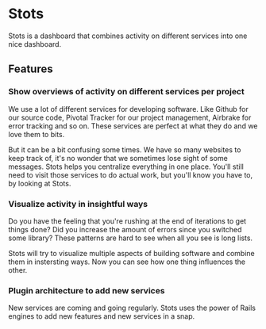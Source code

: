# Stots

Stots is a dashboard that combines activity on different services into one nice dashboard.

## Features

### Show overviews of activity on different services per project

We use a lot of different services for developing software. Like Github for our source code, Pivotal
Tracker for our project management, Airbrake for error tracking and so on. These services are
perfect at what they do and we love them to bits.

But it can be a bit confusing some times. We have so many websites to keep track of, it's no wonder
that we sometimes lose sight of some messages. Stots helps you centralize everything in one place.
You'll still need to visit those services to do actual work, but you'll know you have to, by looking
at Stots.

### Visualize activity in insightful ways

Do you have the feeling that you're rushing at the end of iterations to get things done? Did you
increase the amount of errors since you switched some library? These patterns are hard to see when
all you see is long lists.

Stots will try to visualize multiple aspects of building software and combine them in instersting
ways. Now you can see how one thing influences the other.

### Plugin architecture to add new services

New services are coming and going regularly. Stots uses the power of Rails engines to add new
features and new services in a snap.
